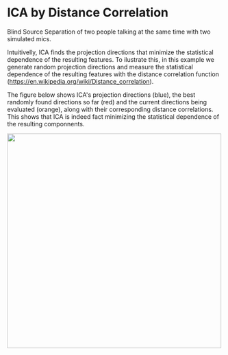 # ICA by Distance Correlation
Blind Source Separation of two people talking at the same time with two simulated mics.

Intuitivelly, ICA finds the projection directions that minimize the statistical dependence of the resulting features. To ilustrate this, in this example we generate random projection directions and measure the statistical dependence of the resulting features with the distance correlation function (https://en.wikipedia.org/wiki/Distance_correlation).

The figure below shows ICA's projection directions (blue), the best randomly found directions so far (red) and the current directions being evaluated (orange), along with their corresponding distance correlations. This shows that ICA is indeed fact minimizing the statistical dependence of the resulting componnents.

<img src="https://github.com/lopeLH/BlindSourceSeparation/blob/master/movie.gif?raw=true" width=500></img>

